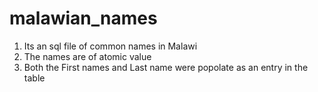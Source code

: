 # malawian_names
1. Its an sql file of common names in Malawi
2. The names are of atomic value
3. Both the First names and Last name were popolate as an entry in the table
